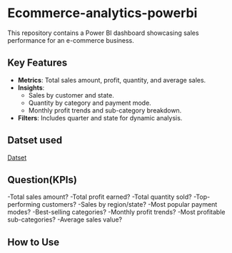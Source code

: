 # Ecommerce-analytics-powerbi
This repository contains a Power BI dashboard showcasing sales performance for an e-commerce business.

## Key Features
- **Metrics**: Total sales amount, profit, quantity, and average sales.
- **Insights**:
  - Sales by customer and state.
  - Quantity by category and payment mode.
  - Monthly profit trends and sub-category breakdown.
- **Filters**: Includes quarter and state for dynamic analysis.
## Datset used
<a href="https://github.com/Swatisingh86414/Ecommerce-analytics-powerbi/edit/main/README.md"> Datset</a></h3>
## Question(KPIs)
-Total sales amount?
-Total profit earned?
-Total quantity sold?
-Top-performing customers?
-Sales by region/state?
-Most popular payment modes?
-Best-selling categories?
-Monthly profit trends?
-Most profitable sub-categories?
-Average sales value?
## How to Use
